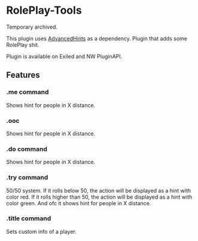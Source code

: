 # RolePlay-Tools

Temporary archived.

This plugin uses [AdvancedHints](https://github.com/moddedmcplayer/AdvancedHints) as a dependency.
Plugin that adds some RolePlay shit.

Plugin is available on Exiled and NW PluginAPI.


## Features

### .me command
Shows hint for people in X distance.
### .ooc
Shows hint for people in X distance.
### .do command
Shows hint for people in X distance.
### .try command
50/50 system. If it rolls below 50, the action will be displayed as a hint with color red. If it rolls higher than 50, the action will be displayed as a hint with color green. And ofc it shows hint for people in X distance.
### .title command
Sets custom info of a player.
